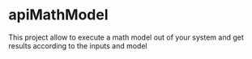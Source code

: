 # apiMathModel
This project allow to execute a math model out of your system and get results according to the inputs and model
